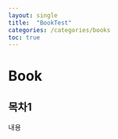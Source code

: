 ```yaml
---
layout: single
title:  "BookTest"
categories: /categories/books
toc: true
---
```


# Book

## 목차1

내용